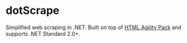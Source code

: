 # dotScrape

Simplified web scraping in .NET. Built on top of [HTML Agility Pack](https://github.com/zzzprojects/html-agility-pack) and supports .NET Standard 2.0+.